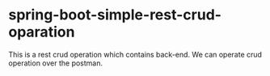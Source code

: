 # spring-boot-simple-rest-crud-oparation
This is a rest crud operation which contains back-end. We can operate crud operation over the postman.
